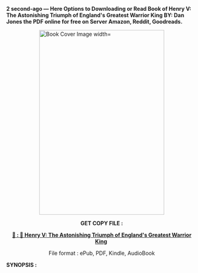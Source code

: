 <p><strong>2 second-ago &mdash; Here Options to Downloading or Read Book of Henry V: The Astonishing Triumph of England's Greatest Warrior King BY: Dan Jones the PDF online for free on Server Amazon, Reddit, Goodreads.</strong></p><p><a href="https://uk.ebookarea.xyz/?book=204640542-henry-v"><img style="display: block; margin-left: auto; margin-right: auto;" src="https://i.gr-assets.com/images/S/compressed.photo.goodreads.com/books/1708785240l/204640542.jpg" alt="Book Cover Image width=" width="330" height="488" /></a></p><p style="text-align: center;"><strong>GET COPY FILE :</strong></p><p style="text-align: center;"><strong><a href="https://uk.ebookarea.xyz/?book=204640542-henry-v" target="_blank" rel="noopener">📢 : 🔗 Henry V: The Astonishing Triumph of England's Greatest Warrior King</a>&nbsp;</strong></p><p style="text-align: center;">File format : ePub, PDF, Kindle, AudioBook</p><p><strong>SYNOPSIS :</strong></p><p></p>
